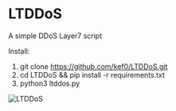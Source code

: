 # LTDDoS
A simple DDoS Layer7 script

Install:
1. git clone https://github.com/kef0/LTDDoS.git
2. cd LTDDoS && pip install -r requirements.txt
3. python3 ltddos.py

![LTDDoS](https://github.com/kef0/LTDDoS/assets/45327810/d83b0361-a364-4ddf-9872-e72703e718c7)

